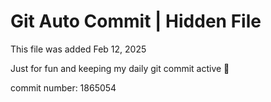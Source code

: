 # Git Auto Commit | Hidden File

This file was added Feb 12, 2025

Just for fun and keeping my daily git commit active 🤪

commit number: 1865054
